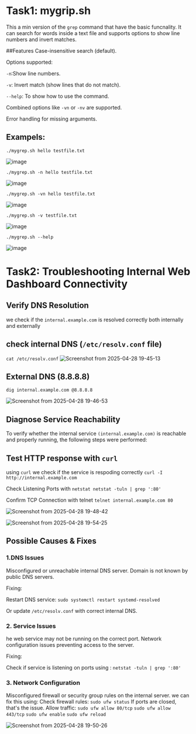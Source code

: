# Task1: mygrip.sh
This a min version of the `grep` command that have the basic funcnality.
It can search for words inside a text file and supports options to show line numbers and invert matches.

##Features
Case-insensitive search (default).

Options supported:

`-n`:Show line numbers.

`-v`: Invert match (show lines that do not match).

`--help`: To show how to use the command.

Combined options like `-vn` or `-nv` are supported.

Error handling for missing arguments.

## Exampels:
`./mygrep.sh hello testfile.txt`


![image](https://github.com/user-attachments/assets/76e3c03b-3572-4525-96fe-e3441d379b92)

`./mygrep.sh -n hello testfile.txt`


![image](https://github.com/user-attachments/assets/ad2ec86b-81d0-4ef5-abf8-6888f71ec692)

`./mygrep.sh -vn hello testfile.txt`


![image](https://github.com/user-attachments/assets/5293f493-45ec-482a-98cf-d79779535744)

`./mygrep.sh -v testfile.txt`


![image](https://github.com/user-attachments/assets/82c7f14b-9d3f-447c-86b3-ce830bde5b7b)

`./mygrep.sh --help`


![image](https://github.com/user-attachments/assets/40315075-20ec-4276-bd54-2608499809ed)


# Task2: Troubleshooting Internal Web Dashboard Connectivity

## Verify DNS Resolution
we check if the `internal.example.com` is resolved correctly both internally and externally

## check internal DNS (`/etc/resolv.conf` file)
`cat /etc/resolv.conf`
![Screenshot from 2025-04-28 19-45-13](https://github.com/user-attachments/assets/2971c1b9-e6d5-4b35-be2e-ed17ea9f6209)



## External DNS (8.8.8.8)

`dig internal.example.com @8.8.8.8`

![Screenshot from 2025-04-28 19-46-53](https://github.com/user-attachments/assets/44cf3f1f-3753-40b3-be1f-bfe4c33414d5)


## Diagnose Service Reachability
To verify whether the internal service `(internal.example.com)` is reachable and properly running, the following steps were performed:

## Test HTTP response with `curl`
using `curl` we check if the service is respoding correctly `curl -I http://internal.example.com`

Check Listening Ports with `netstat netstat -tuln | grep ':80'`

Confirm TCP Connection with telnet `telnet internal.example.com 80`

![Screenshot from 2025-04-28 19-48-42](https://github.com/user-attachments/assets/4dd7ed21-3152-4eb8-869c-590e8116cf0f)


![Screenshot from 2025-04-28 19-54-25](https://github.com/user-attachments/assets/c7d64dcf-be67-4e21-a43c-49b1e9754fe4)


## Possible Causes & Fixes

### 1.DNS Issues

Misconfigured or unreachable internal DNS server. Domain is not known by public DNS servers.

Fixing:

Restart DNS service: `sudo systemctl restart systemd-resolved`

Or update `/etc/resolv.conf` with correct internal DNS.

### 2. Service Issues
he web service may not be running on the correct port. Network configuration issues preventing access to the server.

Fixing:

Check if service is listening on ports using : `netstat -tuln | grep ':80'`

### 3. Network Configuration
Misconfigured firewall or security group rules on the internal server.
we can fix this using:
Check firewall rules: `sudo ufw status`
If ports are closed, that's the issue. Allow traffic: 
`sudo ufw allow 80/tcp` 
`sudo ufw allow 443/tcp`
`sudo ufw enable`
`sudo ufw reload`

![Screenshot from 2025-04-28 19-50-26](https://github.com/user-attachments/assets/304c163b-12ef-4014-a14b-3f9728ca4776)






